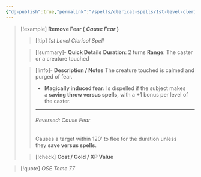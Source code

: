 ```yaml
---
{"dg-publish":true,"permalink":"/spells/clerical-spells/1st-level-clerical-spells/remove-fear-cause-fear/","tags":["clerical-spell","level-1"],"noteIcon":""}
---
```


> [!example] **Remove Fear (** ***Cause Fear*** **)**
> > [!tip] *1st Level Clerical Spell*
> 
> > [!summary]- **Quick Details**
> > **Duration**: 2 turns
> > **Range**: The caster or a creature touched
>  
> > [!info]- **Description / Notes**
> > The creature touched is calmed and purged of fear.
> > 
> > - **Magically induced fear:** Is dispelled if the subject makes a **saving throw versus spells**, with a +1 bonus per level of the caster.
> >   
> > ---
> > 
> > ###### Reversed: *Cause Fear*
> > Causes a target within 120’ to flee for the duration unless they **save versus spells**.
>
> > [!check] **Cost / Gold / XP Value**

> [!quote] *OSE Tome 77*

